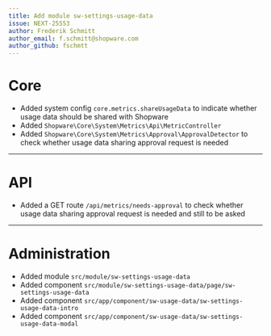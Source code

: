 ```yaml
---
title: Add module sw-settings-usage-data
issue: NEXT-25553
author: Frederik Schmitt
author_email: f.schmitt@shopware.com
author_github: fschmtt
---
```

# Core
* Added system config `core.metrics.shareUsageData` to indicate whether usage data should be shared with Shopware
* Added `Shopware\Core\System\Metrics\Api\MetricController`
* Added `Shopware\Core\System\Metrics\Approval\ApprovalDetector` to check whether usage data sharing approval request is needed
___
# API
* Added a GET route `/api/metrics/needs-approval` to check whether usage data sharing approval request is needed and still to be asked
___
# Administration
* Added module `src/module/sw-settings-usage-data`
* Added component `src/module/sw-settings-usage-data/page/sw-settings-usage-data`
* Added component `src/app/component/sw-usage-data/sw-settings-usage-data-intro`
* Added component `src/app/component/sw-usage-data/sw-settings-usage-data-modal`
